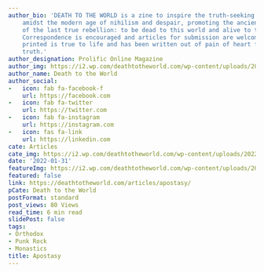 ```yaml
---
author_bio: 'DEATH TO THE WORLD is a zine to inspire the truth-seeking and soul searching
    amidst the modern age of nihilism and despair, promoting the ancient principles
    of the last true rebellion: to be dead to this world and alive to the other world.
    Correspondence is encouraged and articles for submission are welcomed. Each article
    printed is true to life and has been written out of pain of heart for love of
    truth.'
author_designation: Prolific Online Magazine
author_img: https://i2.wp.com/deathtotheworld.com/wp-content/uploads/2014/06/dttw1.jpg
author_name: Death to the World
author_social:
-   icon: fab fa-facebook-f
    url: https://facebook.com
-   icon: fab fa-twitter
    url: https://twitter.com
-   icon: fab fa-instagram
    url: https://instagram.com
-   icon: fas fa-link
    url: https://linkedin.com
cate: Articles
cate_img: https://i2.wp.com/deathtotheworld.com/wp-content/uploads/2022/01/F-apostasy.jpg?resize=1140%2C663&ssl=1
date: '2022-01-31'
featureImg: https://i2.wp.com/deathtotheworld.com/wp-content/uploads/2022/01/F-apostasy.jpg?resize=1140%2C663&ssl=1
featured: false
link: https://deathtotheworld.com/articles/apostasy/
pCate: Death to the World
postFormat: standard
post_views: 80 Views
read_time: 6 min read
slidePost: false
tags:
- Orthodox
- Punk Rock
- Monastics
title: Apostasy
---
```


